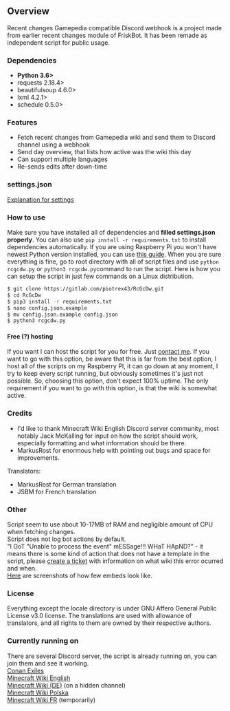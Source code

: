 ## Overview ##
Recent changes Gamepedia compatible Discord webhook is a project made from earlier recent changes module of FriskBot. It has been remade as independent script for public usage. 

### Dependencies ###
* **Python 3.6>**
* requests 2.18.4>
* beautifulsoup 4.6.0>
* lxml 4.2.1>
* schedule 0.5.0>

### Features ###
* Fetch recent changes from Gamepedia wiki and send them to Discord channel using a webhook
* Send day overview, that lists how active was the wiki this day
* Can support multiple languages
* Re-sends edits after down-time

### settings.json ###
[Explanation for settings](/Settings.json)    

### How to use ###
Make sure you have installed all of dependencies and **filled settings.json properly**. You can also use `pip install -r requirements.txt` to install dependencies automatically. If you are using Raspberry Pi you won't have newest Python version installed, you can use [this guide](https://gist.github.com/dschep/24aa61672a2092246eaca2824400d37f).
When you are sure everything is fine, go to root directory with all of script files and use `python rcgcdw.py` or `python3 rcgcdw.py`command to run the script. 
Here is how you can setup the script in just few commands on a Linux distribution.
```bash
$ git clone https://gitlab.com/piotrex43/RcGcDw.git
$ cd RcGcDw
$ pip3 install -r requirements.txt
$ nano config.json.example
$ mv config.json.example config.json
$ python3 rcgcdw.py
```

#### Free (?) hosting ####
If you want I can host the script for you for free. Just [contact me](https://minecraft.gamepedia.com/User:Frisk#Contact). If you want to go with this option, be aware that this is far from the best option, I host all of the scripts on my Raspberry PI, it can go down at any moment, I try to keep every script running, but obviously sometimes it's just not possible. So, choosing this option, don't expect 100% uptime. The only requirement if you want to go with this option, is that the wiki is somewhat active.

### Credits ###
* I'd like to thank Minecraft Wiki English Discord server community, most notably Jack McKalling for input on how the script should work, especially formatting and what information should be there.
* MarkusRost for enormous help with pointing out bugs and space for improvements. 

Translators: 
* MarkusRost for German translation
* JSBM for French translation

### Other ###
Script seem to use about 10-17MB of RAM and negligible amount of CPU when fetching changes.    
Script does not log bot actions by default.    
"I GoT "Unable to process the event" mESSage!!! WHaT HApND?" - it means there is some kind of action that does not have a template in the script, please [create a ticket](https://gitlab.com/piotrex43/RcGcDw/issues/new?issue%5Bassignee_id%5D=&issue%5Bmilestone_id%5D=) with information on what wiki this error ocurred and when.    
[Here](https://imgur.com/a/ACOMyak) are screenshots of how few embeds look like.

### License ###
Everything except the locale directory is under GNU Affero General Public License v3.0 license. The translations are used with allowance of translators, and all rights to them are owned by their respective authors.

### Currently running on ###
There are several Discord server, the script is already running on, you can join them and see it working.     
[Conan Exiles](https://discord.gg/5252dZh)    
[Minecraft Wiki English](https://discord.gg/fGdE5ZE)    
[Minecraft Wiki (DE)](https://discord.gg/F75vfpd) (on a hidden channel)    
[Minecraft Wiki Polska](https://discord.gg/9ZCcTnT)    
[Minecraft Wiki FR](https://discord.gg/PSK48k7) (temporarily)    

